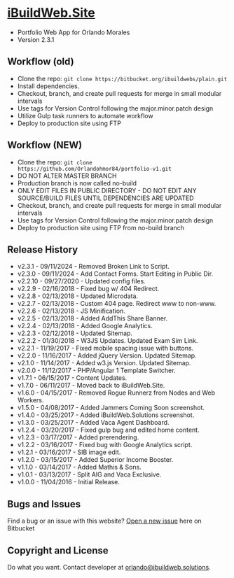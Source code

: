 # [iBuildWeb.Site](http://ibuildweb.site/) #

* Portfolio Web App for Orlando Morales
* Version 2.3.1

## Workflow (old) ##

* Clone the repo: `git clone https://bitbucket.org/ibuildwebs/plain.git`
* Install dependencies.
* Checkout, branch, and create pull requests for merge in small modular intervals
* Use tags for Version Control following the major.minor.patch design
* Utilize Gulp task runners to automate workflow
* Deploy to production site using FTP

## Workflow (NEW) ##

* Clone the repo: `git clone https://github.com/Orlandohmor84/portfolio-v1.git`
* DO NOT ALTER MASTER BRANCH
* Production branch is now called no-build
* ONLY EDIT FILES IN PUBLIC DIRECTORY - DO NOT EDIT ANY SOURCE/BUILD FILES UNTIL DEPENDENCIES ARE UPDATED
* Checkout, branch, and create pull requests for merge in small modular intervals
* Use tags for Version Control following the major.minor.patch design
* Deploy to production site using FTP from no-build branch

## Release History ##

* v2.3.1 - 09/11/2024 - Removed Broken Link to Script.
* v2.3.0 - 09/11/2024 - Add Contact Forms. Start Editing in Public Dir.
* v2.2.10 - 09/27/2020 - Updated config files.
* v2.2.9 - 02/16/2018 - Fixed bug w/ 404 Redirect.
* v2.2.8 - 02/13/2018 - Updated Microdata.
* v2.2.7 - 02/13/2018 - Custom 404 page. Redirect www to non-www.
* v2.2.6 - 02/13/2018 - JS Minification.
* v2.2.5 - 02/13/2018 - Added AddThis Share Banner.
* v2.2.4 - 02/13/2018 - Added Google Analytics.
* v2.2.3 - 02/12/2018 - Updated Sitemap.
* v2.2.2 - 01/30/2018 - W3JS Updates. Updated Exam Sim Link.
* v2.2.1 - 11/19/2017 - Fixed mobile spacing issue with buttons.
* v2.2.0 - 11/16/2017 - Added jQuery Version. Updated Sitemap.
* v2.1.0 - 11/14/2017 - Added w3.js Version. Updated Sitemap.
* v2.0.0 - 11/12/2017 - PHP/Angular 1 Template Switcher.
* v1.7.1 - 06/15/2017 - Content Updates.
* v1.7.0 - 06/11/2017 - Moved back to iBuildWeb.Site.
* v1.6.0 - 04/15/2017 - Removed Rogue Runnerz from Nodes and Web Workers.
* v1.5.0 - 04/08/2017 - Added Jammers Coming Soon screenshot.
* v1.4.0 - 03/25/2017 - Added iBuildWeb.Solutions screenshot.
* v1.3.0 - 03/25/2017 - Added Vaca Agent Dashboard.
* v1.2.4 - 03/20/2017 - Fixed gulp bug and edited home content.
* v1.2.3 - 03/17/2017 - Added prerendering.
* v1.2.2 - 03/16/2017 - Fixed bug with Google Analytics script.
* v1.2.1 - 03/16/2017 - SIB image edit.
* v1.2.0 - 03/15/2017 - Added Superior Income Booster.
* v1.1.0 - 03/14/2017 - Added Mathis & Sons.
* v1.0.1 - 03/13/2017 - Split AIG and Vaca Exclusive.
* v1.0.0 - 11/04/2016 - Initial Release.

## Bugs and Issues ##

Find a bug or an issue with this website? [Open a new issue](https://@bitbucket.org/ibuildwebs/plain/issues) here on Bitbucket

## Copyright and License ##

Do what you want.
Contact developer at orlando@ibuildweb.solutions.